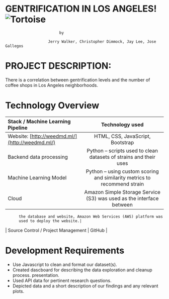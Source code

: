 # **GENTRIFICATION IN LOS ANGELES!** ![Tortoise](https://encrypted-tbn0.gstatic.com/images?q=tbn:ANd9GcQ2ZmTYuMry87mWB_fe7L9BFvfn8_cNGfKUg8-Ykc9SGXgKhJ63)

							by
							
	                   Jerry Walker, Christopher Dimmock, Jay Lee, Jose Gallegos

# PROJECT DESCRIPTION:

There is a correlation between gentrification levels and the number of coffee shops in Los Angeles neighborhoods.


# Technology Overview

| Stack / Machine Learning Pipeline   | Technology used   					|
| :---         		|     :---:      							|
|  Website: [http://weedmd.ml/](http://weedmd.ml/) | HTML, CSS, JavaScript, Bootstrap		|
|  Backend data processing  | Python – scripts used to clean datasets of strains and their uses	| 
|  Machine Learning Model | Python – using custom scoring and similarity metrics to recommend strain| 
|  Cloud	| Amazon Simple Storage Service (S3) was used as the interface between
		  the database and website, Amazon Web Services (AWS) platform was
		  used to deploy the website.|
|  Source Control / Project Management    | GitHub	|


# Development Requirements		
		
+	Use Javascript to clean and format our dataset(s). 
+	Created dascboard for describing the data exploration and cleanup process.
        presentation. 
+	Used API data for pertinent research questions. 
+	Depicted data and a short description of our findings and any relevant plots.
		



